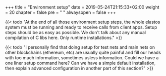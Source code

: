 +++
title = "Environment setup"
date = 2019-05-24T21:15:33+02:00
weight = 20
chapter = false
pre = "<i class='fa ela-folder'></i> "
alwaysopen = false
+++ 

{{< todo "At the end of all those environment setup steps, the whole elastos system must be running and ready to receive calls from client apps. Setup steps should be as easy as possible. We don't talk about any manual compilation of C libs here. Only runtime installations." >}}

{{< todo "I personally find that doing setup for test nets and main nets on other blockchains (ethereum, etc) are usually quite painful and fill our heads with too much information, sometimes usless information. Could we have a one liner setup command here? Can we have a simple default installation, then explain advanced configuration in another part of this section?" >}}